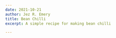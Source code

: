 ```yaml
---
date: 2021-10-21
author: Jez R. Emery
title: Bean Chilli
excerpt: A simple recipe for making bean chilli

---
```

